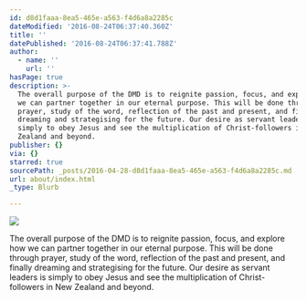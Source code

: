 ```yaml
---
id: d8d1faaa-8ea5-465e-a563-f4d6a8a2285c
dateModified: '2016-08-24T06:37:40.360Z'
title: ''
datePublished: '2016-08-24T06:37:41.788Z'
author:
  - name: ''
    url: ''
hasPage: true
description: >-
  The overall purpose of the DMD is to reignite passion, focus, and explore how
  we can partner together in our eternal purpose. This will be done through
  prayer, study of the word, reflection of the past and present, and finally
  dreaming and strategising for the future. Our desire as servant leaders is
  simply to obey Jesus and see the multiplication of Christ-followers in New
  Zealand and beyond.
publisher: {}
via: {}
starred: true
sourcePath: _posts/2016-04-28-d8d1faaa-8ea5-465e-a563-f4d6a8a2285c.md
url: about/index.html
_type: Blurb

---
```

![](https://the-grid-user-content.s3-us-west-2.amazonaws.com/b6efed81-a093-4488-9177-9f62830a082c.jpg)

The overall purpose of the DMD is to reignite passion, focus, and explore how we can partner together in our eternal purpose. This will be done through prayer, study of the word, reflection of the past and present, and finally dreaming and strategising for the future. Our desire as servant leaders is simply to obey Jesus and see the multiplication of Christ-followers in New Zealand and beyond.